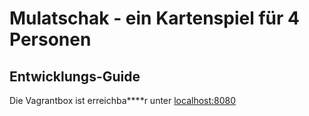 # Mulatschak - ein Kartenspiel für 4 Personen
## Entwicklungs-Guide
Die Vagrantbox ist erreichba****r unter [localhost:8080](http://localhost:8080)
